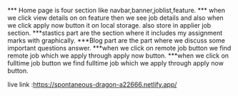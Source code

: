 *** Home page is four section like navbar,banner,joblist,feature.
*** when we click view details on on feature then we see job details and also when we click apply now button it on local storage. also store in applier job section.
***stastics part are the section where it includes my assignment marks with graphically.
***Blog part are the part where we discuss some important questions answer.
***when we click on remote job button we find remote job which we apply through apply now button.
***when we click on fulltime job button we find fulltime job which we apply through apply now button.

live link :https://spontaneous-dragon-a22666.netlify.app/